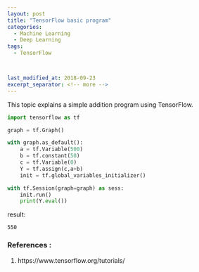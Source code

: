 ```yaml
---
layout: post
title: "TensorFlow basic program"
categories:
  - Machine Learning
  - Deep Learning
tags:
  - TensorFlow



last_modified_at: 2018-09-23
excerpt_separator: <!-- more -->
---
```


This topic explains a simple addition program using TensorFlow.
<!-- more -->

```python
import tensorflow as tf
```


```python
graph = tf.Graph()
```


```python
with graph.as_default():
    a = tf.Variable(500)
    b = tf.constant(50)
    c = tf.Variable(0)
    Y = tf.assign(c,a+b)
    init = tf.global_variables_initializer()
```


```python
with tf.Session(graph=graph) as sess:
    init.run()
    print(Y.eval())

```
result:

    550

### References :
<ol>
  <li> https://www.tensorflow.org/tutorials/ </li>
</ol>
